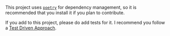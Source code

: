This project uses
[`poetry`][1] for dependency management, so it is recommended that you install
it if you plan to contribute.

If you add to this project, please do add tests for it. I recommend you
follow a [Test Driven
Approach](https://en.wikipedia.org/wiki/Test-driven_development).

[1]: https://github.com/python-poetry/poetry
